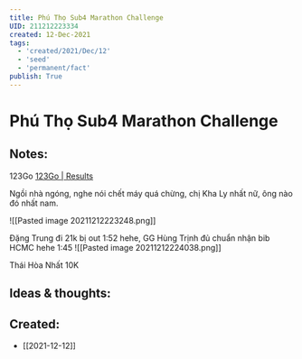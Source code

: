```yaml
---
title: Phú Thọ Sub4 Marathon Challenge
UID: 211212223334
created: 12-Dec-2021
tags:
  - 'created/2021/Dec/12'
  - 'seed'
  - 'permanent/fact'
publish: True
---
```

# Phú Thọ Sub4 Marathon Challenge

## Notes:

123Go [123Go | Results](https://livescore.123go.vn/2021-ptrsub4marathonchallengev3)

Ngồi nhà ngóng, nghe nói chết máy quá chừng, chị Kha Ly nhất nữ, ông nào đó nhất nam.

![[Pasted image 20211212223248.png]]

Đặng Trung đi 21k bị out 1:52 hehe, GG Hùng Trịnh đủ chuẩn nhận bib HCMC hehe 1:45
![[Pasted image 20211212224038.png]]

Thái Hòa Nhất 10K
## Ideas & thoughts:



## Created:
- [[2021-12-12]]
